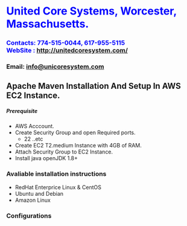 #  **<span style="color:blue">United Core Systems, Worcester, Massachusetts.</span>**
### **<span style="color:blue">Contacts: 774-515-0044, 617-955-5115<br> WebSite : <http://unitedcoresystem.com/></span>**
### **Email: info@unicoresystem.com**


## Apache Maven Installation And Setup In AWS EC2 Instance.
##### Prerequisite
+ AWS Acccount.
+ Create Security Group and open Required ports.
   + 22 ..etc
+ Create EC2 T2.medium Instance with 4GB of RAM.
+ Attach Security Group to EC2 Instance.
+ Install java openJDK 1.8+

### Avaliable installation instructions  

- RedHat Enterprice Linux & CentOS 
- Ubuntu and Debian 
- Amazon Linux 

### Configurations  
